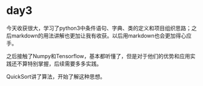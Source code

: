 # day3

今天收获很大，学习了python3中条件语句、字典、类的定义和项目组织思路；之后markdown的用法讲解也更加让我有收获。以后用markdown也会更加得心应手。

之后接触了Numpy和Tensorflow，基本都听懂了，但是对于他们的优势和应用实践还不算特别掌握，后续需要多多实践。

QuickSort讲了算法，开始了解这种思想。

